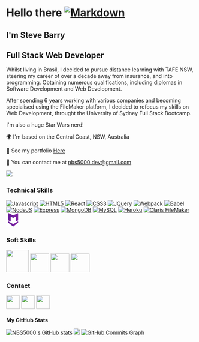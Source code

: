 # Hello there <a href="https://www.markdownguide.org/" target="_blank" rel="noreferrer"><img src="https://64.media.tumblr.com/bdf54b52ea0ec6c68960d8357c0827e6/4676961c9447429a-5f/s500x750/3138c44ce52b47308f19de1de88580f3fb2e4b9d.pnj" width="50" height="50" alt="Markdown" /></a>

## I'm Steve Barry

## Full Stack Web Developer

 Whilst living in Brasil, I decided to pursue distance learning with TAFE NSW, steering my career of over a decade away from insurance, and into programming. Obtaining numerous qualifications, including diplomas in Software Development and Web Development. 
 
 After spending 6 years working with various companies and becoming specialised using the FileMaker platform, I decided to refocus my skills on Web Development, throught the University of Sydney Full Stack Bootcamp. 

 I'm also a huge Star Wars nerd!

🌍  I'm based on the Central Coast, NSW, Australia

🔶  See my portfolio [Here](nbs-portfolio.herokuapp.com/)

📧  You can contact me at [nbs5000.dev@gmail.com](mailto:nbs5000.dev@gmail.com)

<a href="https://www.github.com/nbs5000" target="_blank" rel="noreferrer"><img src="https://img.shields.io/github/followers/nbs5000?logo=github&style=for-the-badge&color=0891b2&labelColor=1c1917" /></a>

### Technical Skills

<p align="left"> <a href="https://developer.mozilla.org/en-US/docs/Web/JavaScript" target="_blank" rel="noreferrer"><img src="https://raw.githubusercontent.com/danielcranney/readme-generator/main/public/icons/skills/javascript-colored.svg" width="36" height="36" alt="Javascript" /></a> <a href="https://developer.mozilla.org/en-US/docs/Glossary/HTML5" target="_blank" rel="noreferrer"><img src="https://raw.githubusercontent.com/danielcranney/readme-generator/main/public/icons/skills/html5-colored.svg" width="36" height="36" alt="HTML5" /></a> <a href="https://reactjs.org/" target="_blank" rel="noreferrer"><img src="https://raw.githubusercontent.com/danielcranney/readme-generator/main/public/icons/skills/react-colored.svg" width="36" height="36" alt="React" /></a> <a href="https://www.w3.org/TR/CSS/#css" target="_blank" rel="noreferrer"><img src="https://raw.githubusercontent.com/danielcranney/readme-generator/main/public/icons/skills/css3-colored.svg" width="36" height="36" alt="CSS3" /></a> <a href="https://jquery.com/" target="_blank" rel="noreferrer"><img src="https://raw.githubusercontent.com/danielcranney/readme-generator/main/public/icons/skills/jquery-colored.svg" width="36" height="36" alt="JQuery" /></a> <a href="https://webpack.js.org/" target="_blank" rel="noreferrer"><img src="https://raw.githubusercontent.com/danielcranney/readme-generator/main/public/icons/skills/webpack-colored.svg" width="36" height="36" alt="Webpack" /></a> <a href="https://babeljs.io/" target="_blank" rel="noreferrer"><img src="https://raw.githubusercontent.com/danielcranney/readme-generator/main/public/icons/skills/babel-colored.svg" width="36" height="36" alt="Babel" /></a> <a href="https://nodejs.org/en/" target="_blank" rel="noreferrer"><img src="https://raw.githubusercontent.com/danielcranney/readme-generator/main/public/icons/skills/nodejs-colored.svg" width="36" height="36" alt="NodeJS" /></a> <a href="https://expressjs.com/" target="_blank" rel="noreferrer"><img src="https://raw.githubusercontent.com/danielcranney/readme-generator/main/public/icons/skills/express-colored.svg" width="36" height="36" alt="Express" /></a> <a href="https://www.mongodb.com/" target="_blank" rel="noreferrer"><img src="https://raw.githubusercontent.com/danielcranney/readme-generator/main/public/icons/skills/mongodb-colored.svg" width="36" height="36" alt="MongoDB" /></a> <a href="https://www.mysql.com/" target="_blank" rel="noreferrer"><img src="https://raw.githubusercontent.com/danielcranney/readme-generator/main/public/icons/skills/mysql-colored.svg" width="36" height="36" alt="MySQL" /></a> <a href="https://www.heroku.com/" target="_blank" rel="noreferrer"><img src="https://raw.githubusercontent.com/danielcranney/readme-generator/main/public/icons/skills/heroku-colored.svg" width="36" height="36" alt="Heroku" /></a> <a href="https://www.claris.com/" target="_blank" rel="noreferrer"><img src="https://www.1-more-thing.com/wp-content/uploads/2020/05/Claris_FileMaker_icon-300x287.png" width="36" height="36" alt="Claris FileMaker" /></a> <a href="https://www.markdownguide.org/" target="_blank" rel="noreferrer"><img src="https://github.com/adam-p/markdown-here/raw/master/src/common/images/icon48.png" width="36" height="36" alt="Markdown" /></a>
</p> 

### Soft Skills



[<img src="https://cdn0.iconfinder.com/data/icons/scrum-team-symbols/220/content_design-512.png" width="60" height="60"/>](https://cdn0.iconfinder.com/data/icons/scrum-team-symbols/220/content_design-512.png "Effective writing of training guides, training and delivery")
[<img src="https://pacific-international.com/wp-content/uploads/2021/07/icon-blue-leadership@3x.png" width="50" height="50"/>](https://pacific-international.com/wp-content/uploads/2021/07/icon-blue-leadership@3x.png "Leadership")
[<img src="https://lh3.googleusercontent.com/C_Ty0alIJNrRQz5pNFmgA1rsRnhZDj67eVCCHXoJFFot0FQEZydARPRKbBADyHQoA0_Dj6gLITCshiJq6C-H-QM_U2mJwJZVLOQPnwvCL2RerGMEhw0" width="50" height="50"/>](https://lh3.googleusercontent.com/C_Ty0alIJNrRQz5pNFmgA1rsRnhZDj67eVCCHXoJFFot0FQEZydARPRKbBADyHQoA0_Dj6gLITCshiJq6C-H-QM_U2mJwJZVLOQPnwvCL2RerGMEhw0 "Efficient Googling for research, information, and answers")
[<img src="https://www.cdc.gov/ncbddd/hemoglobinopathies/images/teamwork-Shadow.png" width="50" height="50"/>](https://www.cdc.gov/ncbddd/hemoglobinopathies/images/teamwork-Shadow.png "Stakeholder engagement")


### Contact  <p align="left"> <a href="https://www.github.com/nbs5000" target="_blank" rel="noreferrer"><img src="https://raw.githubusercontent.com/danielcranney/readme-generator/main/public/icons/socials/github.svg" width="36" height="36" /></a> <a href="mailto:nbs5000.dev@gmail.com" target="_blank" rel="noreferrer"><img src="https://www.freeiconspng.com/uploads/email-blue-png-icon-4.png" width="36" height="36" /></a> <a href="https://www.linkedin.com/in/stephen-barry-676306108/" target="_blank" rel="noreferrer"><img src="https://icon-library.com/images/linkedin-icon-no-background/linkedin-icon-no-background-8.jpg" width="36" height="36" /></a>
</p>


<b>My GitHub Stats</b>

<a href="http://www.github.com/nbs5000"><img src="https://github-readme-stats.vercel.app/api?username=nbs5000&show_icons=true&hide=&count_private=true&title_color=0891b2&text_color=ffffff&icon_color=0891b2&bg_color=1c1917&hide_border=true&show_icons=true" alt="NBS5000's GitHub stats" /></a>
<a href="http://www.github.com/nbs5000"><img src="https://github-readme-streak-stats.herokuapp.com/?user=nbs5000&stroke=ffffff&background=1c1917&ring=0891b2&fire=0891b2&currStreakNum=ffffff&currStreakLabel=0891b2&sideNums=ffffff&sideLabels=ffffff&dates=ffffff&hide_border=true" /></a>
<a href="http://www.github.com/nbs5000"><img src="https://activity-graph.herokuapp.com/graph?username=nbs5000&bg_color=1c1917&color=ffffff&line=0891b2&point=ffffff&area_color=1c1917&area=true&hide_border=true&custom_title=GitHub%20Commits%20Graph" alt="GitHub Commits Graph" /></a>
